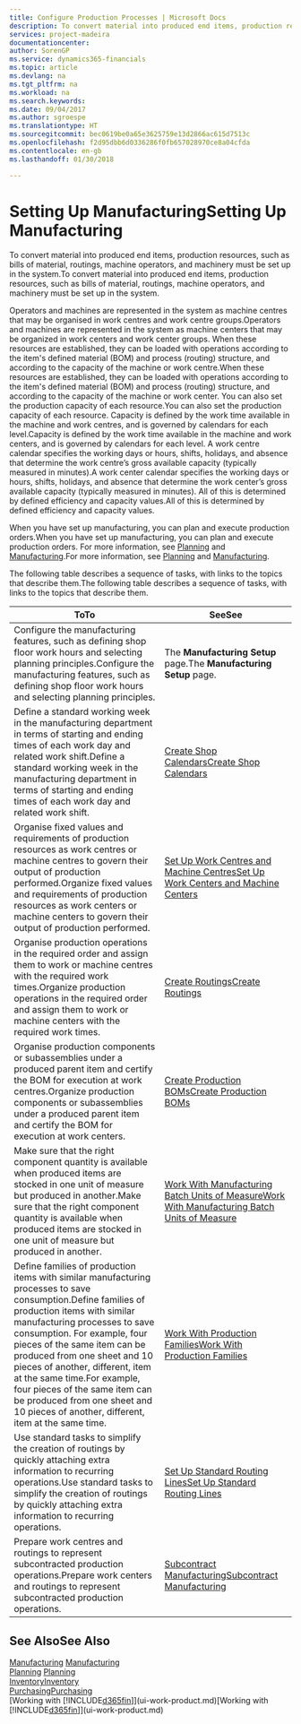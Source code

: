 ```yaml
---
title: Configure Production Processes | Microsoft Docs
description: To convert material into produced end items, production resources, such as bills of material, routings, machine operators, and machinery must be set up in the system.
services: project-madeira
documentationcenter: 
author: SorenGP
ms.service: dynamics365-financials
ms.topic: article
ms.devlang: na
ms.tgt_pltfrm: na
ms.workload: na
ms.search.keywords: 
ms.date: 09/04/2017
ms.author: sgroespe
ms.translationtype: HT
ms.sourcegitcommit: bec0619be0a65e3625759e13d2866ac615d7513c
ms.openlocfilehash: f2d95dbb6d0336286f0fb657028970ce8a04cfda
ms.contentlocale: en-gb
ms.lasthandoff: 01/30/2018

---
```

# <a name="setting-up-manufacturing"></a><span data-ttu-id="604d3-103">Setting Up Manufacturing</span><span class="sxs-lookup"><span data-stu-id="604d3-103">Setting Up Manufacturing</span></span>
<span data-ttu-id="604d3-104">To convert material into produced end items, production resources, such as bills of material, routings, machine operators, and machinery must be set up in the system.</span><span class="sxs-lookup"><span data-stu-id="604d3-104">To convert material into produced end items, production resources, such as bills of material, routings, machine operators, and machinery must be set up in the system.</span></span>

<span data-ttu-id="604d3-105">Operators and machines are represented in the system as machine centres that may be organised in work centres and work centre groups.</span><span class="sxs-lookup"><span data-stu-id="604d3-105">Operators and machines are represented in the system as machine centers that may be organized in work centers and work center groups.</span></span> <span data-ttu-id="604d3-106">When these resources are established, they can be loaded with operations according to the item's defined material (BOM) and process (routing) structure, and according to the capacity of the machine or work centre.</span><span class="sxs-lookup"><span data-stu-id="604d3-106">When these resources are established, they can be loaded with operations according to the item's defined material (BOM) and process (routing) structure, and according to the capacity of the machine or work center.</span></span> <span data-ttu-id="604d3-107">You can also set the production capacity of each resource.</span><span class="sxs-lookup"><span data-stu-id="604d3-107">You can also set the production capacity of each resource.</span></span> <span data-ttu-id="604d3-108">Capacity is defined by the work time available in the machine and work centres, and is governed by calendars for each level.</span><span class="sxs-lookup"><span data-stu-id="604d3-108">Capacity is defined by the work time available in the machine and work centers, and is governed by calendars for each level.</span></span> <span data-ttu-id="604d3-109">A work centre calendar specifies the working days or hours, shifts, holidays, and absence that determine the work centre’s gross available capacity (typically measured in minutes).</span><span class="sxs-lookup"><span data-stu-id="604d3-109">A work center calendar specifies the working days or hours, shifts, holidays, and absence that determine the work center’s gross available capacity (typically measured in minutes).</span></span> <span data-ttu-id="604d3-110">All of this is determined by defined efficiency and capacity values.</span><span class="sxs-lookup"><span data-stu-id="604d3-110">All of this is determined by defined efficiency and capacity values.</span></span>  

<span data-ttu-id="604d3-111">When you have set up manufacturing, you can plan and execute production orders.</span><span class="sxs-lookup"><span data-stu-id="604d3-111">When you have set up manufacturing, you can plan and execute production orders.</span></span> <span data-ttu-id="604d3-112">For more information, see [Planning](production-planning.md) and [Manufacturing](production-manage-manufacturing.md).</span><span class="sxs-lookup"><span data-stu-id="604d3-112">For more information, see [Planning](production-planning.md) and [Manufacturing](production-manage-manufacturing.md).</span></span>  

 <span data-ttu-id="604d3-113">The following table describes a sequence of tasks, with links to the topics that describe them.</span><span class="sxs-lookup"><span data-stu-id="604d3-113">The following table describes a sequence of tasks, with links to the topics that describe them.</span></span>   

|<span data-ttu-id="604d3-114">**To**</span><span class="sxs-lookup"><span data-stu-id="604d3-114">**To**</span></span>|<span data-ttu-id="604d3-115">**See**</span><span class="sxs-lookup"><span data-stu-id="604d3-115">**See**</span></span>|  
|------------|-------------|  
|<span data-ttu-id="604d3-116">Configure the manufacturing features, such as defining shop floor work hours and selecting planning principles.</span><span class="sxs-lookup"><span data-stu-id="604d3-116">Configure the manufacturing features, such as defining shop floor work hours and selecting planning principles.</span></span>|<span data-ttu-id="604d3-117">The **Manufacturing Setup** page.</span><span class="sxs-lookup"><span data-stu-id="604d3-117">The **Manufacturing Setup** page.</span></span>|  
|<span data-ttu-id="604d3-118">Define a standard working week in the manufacturing department in terms of starting and ending times of each work day and related work shift.</span><span class="sxs-lookup"><span data-stu-id="604d3-118">Define a standard working week in the manufacturing department in terms of starting and ending times of each work day and related work shift.</span></span>|[<span data-ttu-id="604d3-119">Create Shop Calendars</span><span class="sxs-lookup"><span data-stu-id="604d3-119">Create Shop Calendars</span></span>](production-how-to-create-work-center-calendars.md)|  
|<span data-ttu-id="604d3-120">Organise fixed values and requirements of production resources as work centres or machine centres to govern their output of production performed.</span><span class="sxs-lookup"><span data-stu-id="604d3-120">Organize fixed values and requirements of production resources as work centers or machine centers to govern their output of production performed.</span></span>|[<span data-ttu-id="604d3-121">Set Up Work Centres and Machine Centres</span><span class="sxs-lookup"><span data-stu-id="604d3-121">Set Up Work Centers and Machine Centers</span></span>](production-how-to-set-up-work-and-machine-centers.md)|
|<span data-ttu-id="604d3-122">Organise production operations in the required order and assign them to work or machine centres with the required work times.</span><span class="sxs-lookup"><span data-stu-id="604d3-122">Organize production operations in the required order and assign them to work or machine centers with the required work times.</span></span>|[<span data-ttu-id="604d3-123">Create Routings</span><span class="sxs-lookup"><span data-stu-id="604d3-123">Create Routings</span></span>](production-how-to-create-routings.md)|
|<span data-ttu-id="604d3-124">Organise production components or subassemblies under a produced parent item and certify the BOM for execution at work centres.</span><span class="sxs-lookup"><span data-stu-id="604d3-124">Organize production components or subassemblies under a produced parent item and certify the BOM for execution at work centers.</span></span>|[<span data-ttu-id="604d3-125">Create Production BOMs</span><span class="sxs-lookup"><span data-stu-id="604d3-125">Create Production BOMs</span></span>](production-how-to-create-production-boms.md)|
|<span data-ttu-id="604d3-126">Make sure that the right component quantity is available when produced items are stocked in one unit of measure but produced in another.</span><span class="sxs-lookup"><span data-stu-id="604d3-126">Make sure that the right component quantity is available when produced items are stocked in one unit of measure but produced in another.</span></span>|[<span data-ttu-id="604d3-127">Work With Manufacturing Batch Units of Measure</span><span class="sxs-lookup"><span data-stu-id="604d3-127">Work With Manufacturing Batch Units of Measure</span></span>](production-how-to-use-the-manufacturing-batch-unit-of-measure.md)|  
|<span data-ttu-id="604d3-128">Define families of production items with similar manufacturing processes to save consumption.</span><span class="sxs-lookup"><span data-stu-id="604d3-128">Define families of production items with similar manufacturing processes to save consumption.</span></span> <span data-ttu-id="604d3-129">For example, four pieces of the same item can be produced from one sheet and 10 pieces of another, different, item at the same time.</span><span class="sxs-lookup"><span data-stu-id="604d3-129">For example, four pieces of the same item can be produced from one sheet and 10 pieces of another, different, item at the same time.</span></span>|[<span data-ttu-id="604d3-130">Work With Production Families</span><span class="sxs-lookup"><span data-stu-id="604d3-130">Work With Production Families</span></span>](production-how-work-family.md)|
|<span data-ttu-id="604d3-131">Use standard tasks to simplify the creation of routings by quickly attaching extra information to recurring operations.</span><span class="sxs-lookup"><span data-stu-id="604d3-131">Use standard tasks to simplify the creation of routings by quickly attaching extra information to recurring operations.</span></span>|[<span data-ttu-id="604d3-132">Set Up Standard Routing Lines</span><span class="sxs-lookup"><span data-stu-id="604d3-132">Set Up Standard Routing Lines</span></span>](production-how-set-up-standard-routing-lines.md)|  
|<span data-ttu-id="604d3-133">Prepare work centres and routings to represent subcontracted production operations.</span><span class="sxs-lookup"><span data-stu-id="604d3-133">Prepare work centers and routings to represent subcontracted production operations.</span></span>|[<span data-ttu-id="604d3-134">Subcontract Manufacturing</span><span class="sxs-lookup"><span data-stu-id="604d3-134">Subcontract Manufacturing</span></span>](production-how-to-subcontract-manufacturing.md)|  

## <a name="see-also"></a><span data-ttu-id="604d3-135">See Also</span><span class="sxs-lookup"><span data-stu-id="604d3-135">See Also</span></span>
<span data-ttu-id="604d3-136">[Manufacturing](production-manage-manufacturing.md)  </span><span class="sxs-lookup"><span data-stu-id="604d3-136">[Manufacturing](production-manage-manufacturing.md)  </span></span>  
<span data-ttu-id="604d3-137">[Planning](production-planning.md) </span><span class="sxs-lookup"><span data-stu-id="604d3-137">[Planning](production-planning.md) </span></span>  
[<span data-ttu-id="604d3-138">Inventory</span><span class="sxs-lookup"><span data-stu-id="604d3-138">Inventory</span></span>](inventory-manage-inventory.md)  
[<span data-ttu-id="604d3-139">Purchasing</span><span class="sxs-lookup"><span data-stu-id="604d3-139">Purchasing</span></span>](purchasing-manage-purchasing.md)  
<span data-ttu-id="604d3-140">[Working with [!INCLUDE[d365fin](includes/d365fin_md.md)]](ui-work-product.md)</span><span class="sxs-lookup"><span data-stu-id="604d3-140">[Working with [!INCLUDE[d365fin](includes/d365fin_md.md)]](ui-work-product.md)</span></span>

